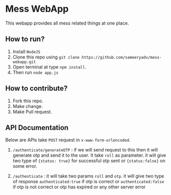 # Mess WebApp
This webapp provides all mess related things at one place.


## How to run?

1. Install `NodeJS`
2. Clone this repo using `git clone https://github.com/sameeryadv/mess-webapp.git`
3. Open terminal at type `npm install`.
4. Then run `node app.js`

## How to contribute?

1. Fork this repo.
2. Make change.
3. Make Pull request.


## API Documentation

Below are APIs take `POST` request in `x-www-form-urlencoded`.

1. `/authenticate/generateOTP` : if we will send request to this then it will generate otp and send it to the user. It take `roll` as parameter. it will give two type of `{status: true}` for successful otp sent or `{status:false}` on some error.

2. `/authenticate` : it will take two params `roll` and `otp`. it will give two type of response `authenticated:true` if otp is correct or `authenticated:false` if otp is not correct or otp has expired or any other server error